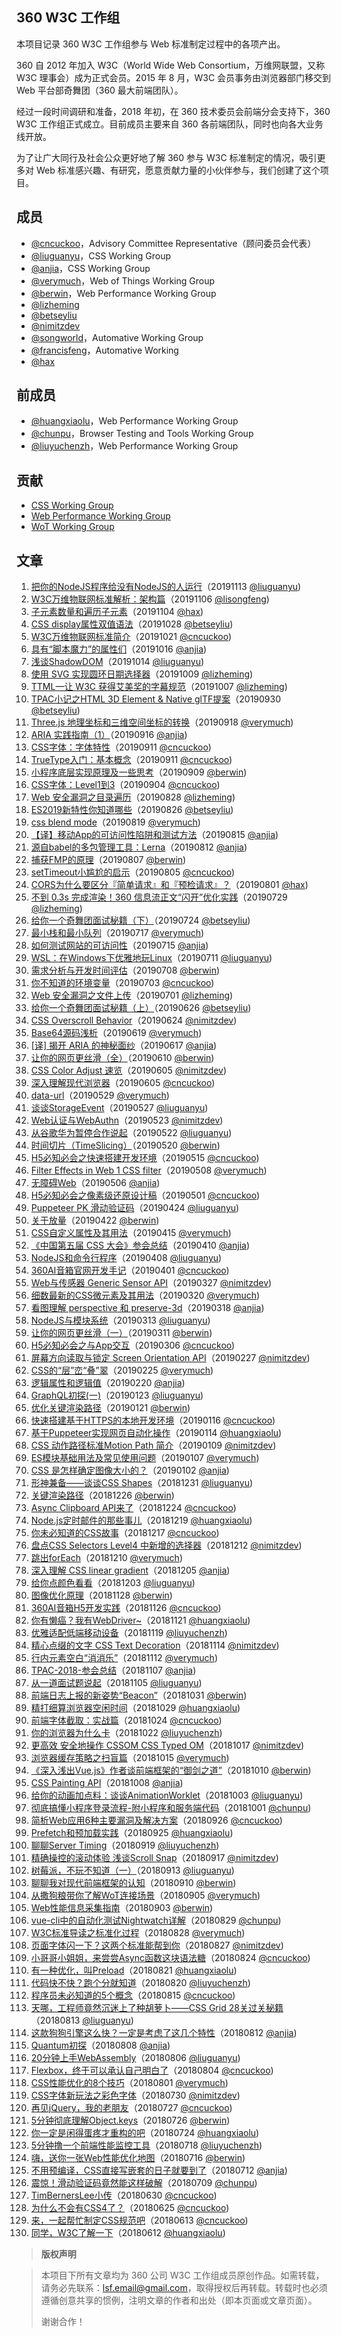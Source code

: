 
## 360 W3C 工作组

本项目记录 360 W3C 工作组参与 Web 标准制定过程中的各项产出。

360 自 2012 年加入 W3C（World Wide Web Consortium，万维网联盟，又称 W3C 理事会）成为正式会员。2015 年 8 月，W3C 会员事务由浏览器部门移交到 Web 平台部奇舞团（360 最大前端团队）。

经过一段时间调研和准备，2018 年初，在 360 技术委员会前端分会支持下，360 W3C 工作组正式成立。目前成员主要来自 360 各前端团队，同时也向各大业务线开放。

为了让广大同行及社会公众更好地了解 360 参与 W3C 标准制定的情况，吸引更多对 Web 标准感兴趣、有研究，愿意贡献力量的小伙伴参与，我们创建了这个项目。
  

## 成员

- [@cncuckoo](https://github.com/cncuckoo)，Advisory Committee Representative（顾问委员会代表） 
- [@liuguanyu](https://github.com/liuguanyu)，CSS Working Group 
- [@anjia](https://github.com/anjia)，CSS Working Group 
- [@verymuch](https://github.com/verymuch)，Web of Things Working Group 
- [@berwin](https://github.com/Berwin)，Web Performance Working Group 
- [@lizheming](https://github.com/lizheming) 
- [@betseyliu](https://github.com/betseyliu) 
- [@nimitzdev](https://github.com/NimitzDEV) 
- [@songworld](https://github.com/songworld)，Automative Working Group 
- [@francisfeng](https://github.com/francisfeng)，Automative Working 
- [@hax](https://github.com/hax)


## 前成员

- [@huangxiaolu](https://github.com/huangxiaolu)，Web Performance Working Group 
- [@chunpu](https://github.com/chunpu)，Browser Testing and Tools Working Group 
- [@liuyuchenzh](https://github.com/liuyuchenzh)，Web Performance Working Group


## 贡献

- [CSS Working Group](https://github.com/75team/w3c/blob/master/contributions/CSS_WG.md)
- [Web Performance Working Group](https://github.com/75team/w3c/blob/master/contributions/WebPerf_WG.md)
- [WoT Working Group](https://github.com/75team/w3c/blob/master/contributions/WoT_WG.md)
  


## 文章

1. [把你的NodeJS程序给没有NodeJS的人运行](/articles/20191113_liuguanyu_把你的NodeJS程序给没有NodeJS的人运行.md)（20191113 [@liuguanyu](https://github.com/liuguanyu))  
1. [W3C万维物联网标准解析：架构篇](/articles/20191106_lisongfeng_W3C万维物联网标准解析：架构篇.md)（20191106 [@lisongfeng]())  
1. [子元素数量和遍历子元素](/articles/20191104_hax_子元素数量和遍历子元素.md)（20191104 [@hax](https://github.com/hax))  
1. [CSS display属性双值语法](/articles/20191028_betseyliu_CSS_display属性双值语法.md)（20191028 [@betseyliu](https://github.com/betseyliu))  
1. [W3C万维物联网标准简介](/articles/20191021_cncuckoo_W3C万维物联网标准简介.md)（20191021 [@cncuckoo](https://github.com/cncuckoo))  
1. [具有“脚本魔力”的属性们](/articles/20191016_anjia_具有“脚本魔力”的属性们.md)（20191016 [@anjia](https://github.com/anjia))  
1. [浅谈ShadowDOM](/articles/20191014_liuguanyu_浅谈ShadowDOM.md)（20191014 [@liuguanyu](https://github.com/liuguanyu))  
1. [使用 SVG 实现圆环日期选择器](/articles/20191009_lizheming_使用_SVG_实现圆环日期选择器.md)（20191009 [@lizheming](https://github.com/lizheming))  
1. [TTML—让 W3C 获得艾美奖的字幕规范](/articles/20191007_lizheming_TTML—让_W3C_获得艾美奖的字幕规范.md)（20191007 [@lizheming](https://github.com/lizheming))  
1. [TPAC小记之HTML 3D Element & Native glTF提案](/articles/20190930_betseyliu_TPAC小记之HTML_3D_Element_&_Native_glTF提案.md)（20190930 [@betseyliu](https://github.com/betseyliu))  
1. [Three.js 地理坐标和三维空间坐标的转换](/articles/20190918_verymuch_Three.js_地理坐标和三维空间坐标的转换.md)（20190918 [@verymuch](https://github.com/verymuch))  
1. [ARIA 实践指南（1）](/articles/20190916_anjia_ARIA_实践指南（1）.md)（20190916 [@anjia](https://github.com/anjia))  
1. [CSS字体：字体特性](/articles/20190911_cncuckoo_CSS字体：字体特性.md)（20190911 [@cncuckoo](https://github.com/cncuckoo))  
1. [TrueType入门：基本概念](/articles/20190911_cncuckoo_TrueType入门：基本概念.md)（20190911 [@cncuckoo](https://github.com/cncuckoo))  
1. [小程序底层实现原理及一些思考](/articles/20190909_berwin_小程序底层实现原理及一些思考.md)（20190909 [@berwin](https://github.com/Berwin))  
1. [CSS字体：Level1到3](/articles/20190904_cncuckoo_CSS字体：Level1到3.md)（20190904 [@cncuckoo](https://github.com/cncuckoo))  
1. [Web 安全漏洞之目录遍历](/articles/20190828_lizheming_Web_安全漏洞之目录遍历.md)（20190828 [@lizheming](https://github.com/lizheming))  
1. [ES2019新特性你知道哪些](/articles/20190826_betseyliu_ES2019新特性你知道哪些.md)（20190826 [@betseyliu](https://github.com/betseyliu))  
1. [css blend mode](/articles/20190819_verymuch_css_blend_mode.md)（20190819 [@verymuch](https://github.com/verymuch))  
1. [【译】移动App的可访问性陷阱和测试方法](/articles/20190815_anjia_【译】移动App的可访问性陷阱和测试方法.md)（20190815 [@anjia](https://github.com/anjia))  
1. [源自babel的多包管理工具：Lerna](/articles/20190812_anjia_源自babel的多包管理工具：Lerna.md)（20190812 [@anjia](https://github.com/anjia))  
1. [捕获FMP的原理](/articles/20190807_berwin_捕获FMP的原理.md)（20190807 [@berwin](https://github.com/Berwin))  
1. [setTimeout小尴尬的启示](/articles/20190805_cncuckoo_setTimeout小尴尬的启示.md)（20190805 [@cncuckoo](https://github.com/cncuckoo))  
1. [CORS为什么要区分『简单请求』和『预检请求』？](/articles/20190801_hax_CORS为什么要区分『简单请求』和『预检请求』？.md)（20190801 [@hax](https://github.com/hax))  
1. [不到 0.3s 完成渲染！360 信息流正文“闪开”优化实践](/articles/20190729_lizheming_不到_0.3s_完成渲染！360_信息流正文“闪开”优化实践.md)（20190729 [@lizheming](https://github.com/lizheming))  
1. [给你一个奇舞团面试秘籍（下）](/articles/20190724_betseyliu_给你一个奇舞团面试秘籍（下）.md)（20190724 [@betseyliu](https://github.com/betseyliu))  
1. [最小栈和最小队列](/articles/20190717_verymuch_最小栈和最小队列.md)（20190717 [@verymuch](https://github.com/verymuch))  
1. [如何测试网站的可访问性](/articles/20190715_anjia_如何测试网站的可访问性.md)（20190715 [@anjia](https://github.com/anjia))  
1. [WSL：在Windows下优雅地玩Linux](/articles/20190711_liuguanyu_WSL：在Windows下优雅地玩Linux.md)（20190711 [@liuguanyu](https://github.com/liuguanyu))  
1. [需求分析与开发时间评估](/articles/20190708_berwin_需求分析与开发时间评估.md)（20190708 [@berwin](https://github.com/Berwin))  
1. [你不知道的环境变量](/articles/20190703_cncuckoo_你不知道的环境变量.md)（20190703 [@cncuckoo](https://github.com/cncuckoo))  
1. [Web 安全漏洞之文件上传](/articles/20190701_lizheming_Web_安全漏洞之文件上传.md)（20190701 [@lizheming](https://github.com/lizheming))  
1. [给你一个奇舞团面试秘籍（上）](/articles/20190626_betseyliu_给你一个奇舞团面试秘籍（上）.md)（20190626 [@betseyliu](https://github.com/betseyliu))  
1. [CSS Overscroll Behavior](/articles/20190624_NimitzDEV_CSS_Overscroll_Behavior.md)（20190624 [@nimitzdev](https://github.com/NimitzDEV))  
1. [Base64源码浅析](/articles/20190619_verymuch_Base64源码浅析.md)（20190619 [@verymuch](https://github.com/verymuch))  
1. [[译] 揭开 ARIA 的神秘面纱](/articles/20190617_anjia_[译]_揭开_ARIA_的神秘面纱.md)（20190617 [@anjia](https://github.com/anjia))  
1. [让你的网页更丝滑（全）](/articles/20190610_berwin_让你的网页更丝滑（全）.md)（20190610 [@berwin](https://github.com/Berwin))  
1. [CSS Color Adjust 速览](/articles/20190605_NimitzDEV_CSS_Color_Adjust_速览.md)（20190605 [@nimitzdev](https://github.com/NimitzDEV))  
1. [深入理解现代浏览器](/articles/20190605_cncuckoo_深入理解现代浏览器.md)（20190605 [@cncuckoo](https://github.com/cncuckoo))  
1. [data-url](/articles/20190529_verymuch_data-url.md)（20190529 [@verymuch](https://github.com/verymuch))  
1. [谈谈StorageEvent](/articles/20190527_liuguanyu_谈谈StorageEvent.md)（20190527 [@liuguanyu](https://github.com/liuguanyu))  
1. [Web认证与WebAuthn](/articles/20190523_NimitzDEV_Web认证与WebAuthn.md)（20190523 [@nimitzdev](https://github.com/NimitzDEV))  
1. [从谷歌华为暂停合作说起](/articles/20190522_liuguanyu_从谷歌华为暂停合作说起.md)（20190522 [@liuguanyu](https://github.com/liuguanyu))  
1. [时间切片（TimeSlicing）](/articles/20190520_Berwin_时间切片（TimeSlicing）.md)（20190520 [@berwin](https://github.com/Berwin))  
1. [H5必知必会之快速搭建开发环境](/articles/20190515_cncuckoo_H5必知必会之快速搭建开发环境.md)（20190515 [@cncuckoo](https://github.com/cncuckoo))  
1. [Filter Effects in Web 1 CSS filter](/articles/20190508_verymuch_Filter_Effects_in_Web_1_CSS_filter.md)（20190508 [@verymuch](https://github.com/verymuch))  
1. [无障碍Web](/articles/20190506_anjia_无障碍Web.md)（20190506 [@anjia](https://github.com/anjia))  
1. [H5必知必会之像素级还原设计稿](/articles/20190501_cncuckoo_H5必知必会之像素级还原设计稿.md)（20190501 [@cncuckoo](https://github.com/cncuckoo))  
1. [Puppeteer PK 滑动验证码](/articles/20190424_liuguanyu_Puppeteer_PK_滑动验证码.md)（20190424 [@liuguanyu](https://github.com/liuguanyu))  
1. [关于放量](/articles/20190422_berwin_关于放量.md)（20190422 [@berwin](https://github.com/Berwin))  
1. [CSS自定义属性及其用法](/articles/20190415_verymuch_CSS自定义属性及其用法.md)（20190415 [@verymuch](https://github.com/verymuch))  
1. [《中国第五届 CSS 大会》参会总结](/articles/20190410_anjia_《中国第五届_CSS_大会》参会总结.md)（20190410 [@anjia](https://github.com/anjia))  
1. [NodeJS和命令行程序](/articles/20190408_liuguanyu_NodeJS和命令行程序.md)（20190408 [@liuguanyu](https://github.com/liuguanyu))  
1. [360AI音箱官网开发手记](/articles/20190401_cncuckoo_360AI音箱官网开发手记.md)（20190401 [@cncuckoo](https://github.com/cncuckoo))  
1. [Web与传感器 Generic Sensor API](/articles/20190327_NimitzDEV_Web与传感器_Generic_Sensor_API.md)（20190327 [@nimitzdev](https://github.com/NimitzDEV))  
1. [细数最新的CSS微元素及其用法](/articles/20190320_verymuch_细数最新的CSS微元素及其用法.md)（20190320 [@verymuch](https://github.com/verymuch))  
1. [看图理解 perspective 和 preserve-3d](/articles/20190318_anjia_看图理解_perspective_和_preserve-3d.md)（20190318 [@anjia](https://github.com/anjia))  
1. [NodeJS与模块系统](/articles/20190313_liuguanyu_NodeJS与模块系统.md)（20190313 [@liuguanyu](https://github.com/liuguanyu))  
1. [让你的网页更丝滑（一）](/articles/20190311_berwin_让你的网页更丝滑（一）.md)（20190311 [@berwin](https://github.com/Berwin))  
1. [H5必知必会之与App交互](/articles/20190306_cncuckoo_H5必知必会之与App交互.md)（20190306 [@cncuckoo](https://github.com/cncuckoo))  
1. [屏幕方向读取与锁定 Screen Orientation API](/articles/20190227_nimitzdev_屏幕方向读取与锁定_Screen_Orientation_API.md)（20190227 [@nimitzdev](https://github.com/NimitzDEV))  
1. [CSS的“层”峦“叠”翠](/articles/20190225_verymuch_CSS的“层”峦“叠”翠.md)（20190225 [@verymuch](https://github.com/verymuch))  
1. [逻辑属性和逻辑值](/articles/20190220_anjia_逻辑属性和逻辑值.md)（20190220 [@anjia](https://github.com/anjia))  
1. [GraphQL初探(一)](/articles/20190123_liuguanyu_GraphQL初探(一).md)（20190123 [@liuguanyu](https://github.com/liuguanyu))  
1. [优化关键渲染路径](/articles/20190121_berwin_优化关键渲染路径.md)（20190121 [@berwin](https://github.com/Berwin))  
1. [快速搭建基于HTTPS的本地开发环境](/articles/20190116_cncuckoo_快速搭建基于HTTPS的本地开发环境.md)（20190116 [@cncuckoo](https://github.com/cncuckoo))  
1. [基于Puppeteer实现网页自动化操作](/articles/20190114_huangxiaolu_基于Puppeteer实现网页自动化操作.md)（20190114 [@huangxiaolu](https://github.com/huangxiaolu))  
1. [CSS 动作路径标准Motion Path 简介](/articles/20190109_nimitzdev_CSS_动作路径标准Motion_Path_简介.md)（20190109 [@nimitzdev](https://github.com/NimitzDEV))  
1. [ES模块基础用法及常见使用问题](/articles/20190107_verymuch_ES模块基础用法及常见使用问题.md)（20190107 [@verymuch](https://github.com/verymuch))  
1. [CSS 是怎样确定图像大小的？](/articles/20190102_anjia_CSS_是怎样确定图像大小的？.md)（20190102 [@anjia](https://github.com/anjia))  
1. [形神兼备——谈谈CSS Shapes](/articles/20181231_liuguanyu_形神兼备——谈谈CSS_Shapes.md)（20181231 [@liuguanyu](https://github.com/liuguanyu))  
1. [关键渲染路径](/articles/20181226_berwin_关键渲染路径.md)（20181226 [@berwin](https://github.com/Berwin))  
1. [Async Clipboard API来了](/articles/20181224_cncuckoo_Async_Clipboard_API来了.md)（20181224 [@cncuckoo](https://github.com/cncuckoo))  
1. [Node.js定时邮件的那些事儿](/articles/20181219_huangxiaolu_Node.js定时邮件的那些事儿.md)（20181219 [@huangxiaolu](https://github.com/huangxiaolu))  
1. [你未必知道的CSS故事](/articles/20181217_cncuckoo_你未必知道的CSS故事.md)（20181217 [@cncuckoo](https://github.com/cncuckoo))  
1. [盘点CSS Selectors Level4 中新增的选择器](/articles/20181212_nimitzdev_盘点CSS_Selectors_Level4_中新增的选择器.md)（20181212 [@nimitzdev](https://github.com/NimitzDEV))  
1. [跳出forEach](/articles/20181210_verymuch_跳出forEach.md)（20181210 [@verymuch](https://github.com/verymuch))  
1. [深入理解 CSS linear gradient](/articles/20181205_anjia_深入理解_CSS_linear_gradient.md)（20181205 [@anjia](https://github.com/anjia))  
1. [给你点颜色看看](/articles/20181203_liuguanyu_给你点颜色看看.md)（20181203 [@liuguanyu](https://github.com/liuguanyu))  
1. [图像优化原理](/articles/20181128_berwin_图像优化原理.md)（20181128 [@berwin](https://github.com/Berwin))  
1. [360AI音箱H5开发实践](/articles/20181126_cncuckoo_360AI音箱H5开发实践.md)（20181126 [@cncuckoo](https://github.com/cncuckoo))  
1. [你有懒癌？我有WebDriver~](/articles/20181121_huangxiaolu_你有懒癌？我有WebDriver~.md)（20181121 [@huangxiaolu](https://github.com/huangxiaolu))  
1. [优雅适配低端移动设备](/articles/20181119_liuyuchenzh_优雅适配低端移动设备.md)（20181119 [@liuyuchenzh](https://github.com/liuyuchenzh))  
1. [精心点缀的文字 CSS Text Decoration](/articles/20181114_nimitzdev_精心点缀的文字_CSS_Text_Decoration.md)（20181114 [@nimitzdev](https://github.com/NimitzDEV))  
1. [行内元素空白“消消乐”](/articles/20181112_verymuch_行内元素空白“消消乐”.md)（20181112 [@verymuch](https://github.com/verymuch))  
1. [TPAC-2018-参会总结](/articles/20181107_anjia_TPAC-2018-参会总结.md)（20181107 [@anjia](https://github.com/anjia))  
1. [从一道面试题说起](/articles/20181105_liuguanyu_从一道面试题说起.md)（20181105 [@liuguanyu](https://github.com/liuguanyu))  
1. [前端日志上报的新姿势“Beacon”](/articles/20181031_Berwin_前端日志上报的新姿势“Beacon”.md)（20181031 [@berwin](https://github.com/Berwin))  
1. [精打细算浏览器空闲时间](/articles/20181029_huangxiaolu_精打细算浏览器空闲时间.md)（20181029 [@huangxiaolu](https://github.com/huangxiaolu))  
1. [前端字体截取：实战篇](/articles/20181024_cncuckoo_前端字体截取：实战篇.md)（20181024 [@cncuckoo](https://github.com/cncuckoo))  
1. [你的浏览器为什么卡](/articles/20181022_liuyuchenzh_你的浏览器为什么卡.md)（20181022 [@liuyuchenzh](https://github.com/liuyuchenzh))  
1. [更高效 安全地操作 CSSOM CSS Typed OM](/articles/20181017_nimitzdev_更高效_安全地操作_CSSOM_CSS_Typed_OM.md)（20181017 [@nimitzdev](https://github.com/NimitzDEV))  
1. [浏览器缓存策略之扫盲篇](/articles/20181015_verymuch_浏览器缓存策略之扫盲篇.md)（20181015 [@verymuch](https://github.com/verymuch))  
1. [《深入浅出Vue.js》作者谈前端框架的“御剑之道”](/articles/20181010_berwin_《深入浅出Vue.js》作者谈前端框架的“御剑之道”.md)（20181010 [@berwin](https://github.com/Berwin))  
1. [CSS Painting API](/articles/20181008_anjia_CSS_Painting_API.md)（20181008 [@anjia](https://github.com/anjia))  
1. [给你的动画加点料：谈谈AnimationWorklet](/articles/20181003_liuguanyu_给你的动画加点料：谈谈AnimationWorklet.md)（20181003 [@liuguanyu](https://github.com/liuguanyu))  
1. [彻底搞懂小程序登录流程-附小程序和服务端代码](/articles/20181001_chunpu_彻底搞懂小程序登录流程-附小程序和服务端代码.md)（20181001 [@chunpu](https://github.com/chunpu))  
1. [简析Web应用6种主要漏洞及解决方案](/articles/20180926_cncuckoo_简析Web应用6种主要漏洞及解决方案.md)（20180926 [@cncuckoo](https://github.com/cncuckoo))  
1. [Prefetch和预加载实践](/articles/20180925_huangxiaolu_Prefetch和预加载实践.md)（20180925 [@huangxiaolu](https://github.com/huangxiaolu))  
1. [聊聊Server Timing](/articles/20180919_liuyuchenzh_聊聊Server_Timing.md)（20180919 [@liuyuchenzh](https://github.com/liuyuchenzh))  
1. [精确操控的滚动体验 浅谈Scroll Snap](/articles/20180917_nimitzdev_精确操控的滚动体验_浅谈Scroll_Snap.md)（20180917 [@nimitzdev](https://github.com/NimitzDEV))  
1. [树莓派，不玩不知道（一）](/articles/20180913_liuguanyu_树莓派，不玩不知道（一）.md)（20180913 [@liuguanyu](https://github.com/liuguanyu))  
1. [聊聊我对现代前端框架的认知](/articles/20180910_Berwin_聊聊我对现代前端框架的认知.md)（20180910 [@berwin](https://github.com/Berwin))  
1. [从撒狗粮带你了解WoT连接场景](/articles/20180905-verymuch_从撒狗粮带你了解WoT连接场景.md)（20180905 [@verymuch](https://github.com/verymuch))  
1. [Web性能信息采集指南](/articles/20180903_Berwin_Web性能信息采集指南.md)（20180903 [@berwin](https://github.com/Berwin))  
1. [vue-cli中的自动化测试Nightwatch详解](/articles/20180829_chunpu_vue-cli中的自动化测试Nightwatch详解.md)（20180829 [@chunpu](https://github.com/chunpu))  
1. [W3C标准导读之标准化过程](/articles/20180828_verymuch_W3C标准导读之标准化过程.md)（20180828 [@verymuch](https://github.com/verymuch))  
1. [页面字体闪一下？这两个标准能帮到你](/articles/20180827_nimitzdev_页面字体闪一下？这两个标准能帮到你.md)（20180827 [@nimitzdev](https://github.com/NimitzDEV))  
1. [小哥哥小姐姐，来尝尝Async函数这块语法糖](/articles/20180824_cncuckoo_小哥哥小姐姐，来尝尝Async函数这块语法糖.md)（20180824 [@cncuckoo](https://github.com/cncuckoo))  
1. [有一种优化，叫Preload](/articles/20180821_huangxiaolu_有一种优化，叫Preload.md)（20180821 [@huangxiaolu](https://github.com/huangxiaolu))  
1. [代码快不快？跑个分就知道](/articles/20180820_liuyuchenzh_代码快不快？跑个分就知道.md)（20180820 [@liuyuchenzh](https://github.com/liuyuchenzh))  
1. [程序员未必知道的5个概念](/articles/20180815_cncuckoo_程序员未必知道的5个概念.md)（20180815 [@cncuckoo](https://github.com/cncuckoo))  
1. [天哪，工程师竟然沉迷上了种胡萝卜——CSS Grid 28关过关秘籍](/articles/20180813_liuguanyu_天哪，工程师竟然沉迷上了种胡萝卜——CSS_Grid_28关过关秘籍.md)（20180813 [@liuguanyu](https://github.com/liuguanyu))  
1. [这款狗狗引擎这么快？一定是考虑了这几个特性](/articles/20180812_anjia_这款狗狗引擎这么快？一定是考虑了这几个特性.md)（20180812 [@anjia](https://github.com/anjia))  
1. [Quantum初探](/articles/20180808_anjia_Quantum初探.md)（20180808 [@anjia](https://github.com/anjia))  
1. [20分钟上手WebAssembly](/articles/20180806_liuguanyu_20分钟上手WebAssembly.md)（20180806 [@liuguanyu](https://github.com/liuguanyu))  
1. [Flexbox，终于可以承认自己明白了](/articles/20180804_cncuckoo_Flexbox，终于可以承认自己明白了.md)（20180804 [@cncuckoo](https://github.com/cncuckoo))  
1. [CSS性能优化的8个技巧](/articles/20180801_verymuch_CSS性能优化的8个技巧.md)（20180801 [@verymuch](https://github.com/verymuch))  
1. [CSS字体新玩法之彩色字体](/articles/20180730_nimitzdev_CSS字体新玩法之彩色字体.md)（20180730 [@nimitzdev](https://github.com/NimitzDEV))  
1. [再见jQuery，我的老朋友](/articles/20180727_cncuckoo_再见jQuery，我的老朋友.md)（20180727 [@cncuckoo](https://github.com/cncuckoo))  
1. [5分钟彻底理解Object.keys](/articles/20180726_Berwin_5分钟彻底理解Object.keys.md)（20180726 [@berwin](https://github.com/Berwin))  
1. [你一定是闲得蛋疼才重构的吧](/articles/20180724_huangxiaolu_你一定是闲得蛋疼才重构的吧.md)（20180724 [@huangxiaolu](https://github.com/huangxiaolu))  
1. [5分钟撸一个前端性能监控工具](/articles/20180718_liuyuchenzh_5分钟撸一个前端性能监控工具.md)（20180718 [@liuyuchenzh](https://github.com/liuyuchenzh))  
1. [嗨，送你一张Web性能优化地图](/articles/20180716_Berwin_嗨，送你一张Web性能优化地图.md)（20180716 [@berwin](https://github.com/Berwin))  
1. [不用预编译，CSS直接写嵌套的日子就要到了](/articles/20180712_anjia_不用预编译，CSS直接写嵌套的日子就要到了.md)（20180712 [@anjia](https://github.com/anjia))  
1. [震惊！滑动验证码竟然能这样破解](/articles/20180709_chunpu_震惊！滑动验证码竟然能这样破解.md)（20180709 [@chunpu](https://github.com/chunpu))  
1. [TimBernersLee小传](/articles/20180630_cncuckoo_TimBernersLee小传.md)（20180630 [@cncuckoo](https://github.com/cncuckoo))  
1. [为什么不会有CSS4了？](/articles/20180625_cncuckoo_为什么不会有CSS4了？.md)（20180625 [@cncuckoo](https://github.com/cncuckoo))  
1. [来，一起帮忙制定CSS规范吧](/articles/20180613_cncuckoo_来，一起帮忙制定CSS规范吧.md)（20180613 [@cncuckoo](https://github.com/cncuckoo))  
1. [同学，W3C了解一下](/articles/20180612_huangxiaolu_同学，W3C了解一下.md)（20180612 [@huangxiaolu](https://github.com/huangxiaolu)) 


> **版权声明**

>
> 本项目下所有文章均为 360 公司 W3C 工作组成员原创作品。如需转载，请务必先联系：lsf.email@gmail.com，取得授权后再转载。转载时也必须遵循创意共享的惯例，注明文章的作者和出处（即本页面或文章页面）。
>
> 谢谢合作！
  
  
